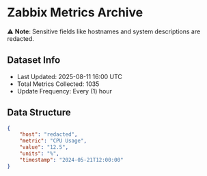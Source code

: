 # Zabbix Metrics Archive

⚠️ **Note**: Sensitive fields like hostnames and system descriptions are redacted.

## Dataset Info
- Last Updated: 2025-08-11 16:00 UTC
- Total Metrics Collected: 1035
- Update Frequency: Every (1) hour

## Data Structure
```json
{
    "host": "redacted",
    "metric": "CPU Usage",
    "value": "12.5",
    "units": "%",
    "timestamp": "2024-05-21T12:00:00"
}
```
